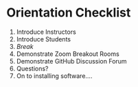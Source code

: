 # Orientation Checklist

1. Introduce Instructors
1. Introduce Students
1. _Break_
1. Demonstrate Zoom Breakout Rooms
1. Demonstrate GitHub Discussion Forum
1. Questions?
1. On to installing software....